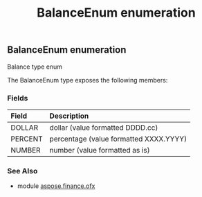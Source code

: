 ﻿---
title: BalanceEnum enumeration
second_title: Aspose.Finance for Python via .NET API References
description: 
type: docs
weight: 1080
url: /python-net/aspose.finance.ofx/balanceenum/
is_root: false
---

## BalanceEnum enumeration

Balance type enum



The BalanceEnum type exposes the following members:

### Fields
| Field | Description |
| :- | :- |
| DOLLAR | dollar (value formatted DDDD.cc) |
| PERCENT | percentage (value formatted XXXX.YYYY) |
| NUMBER | number (value formatted as is) |


### See Also

* module [aspose.finance.ofx](../)
